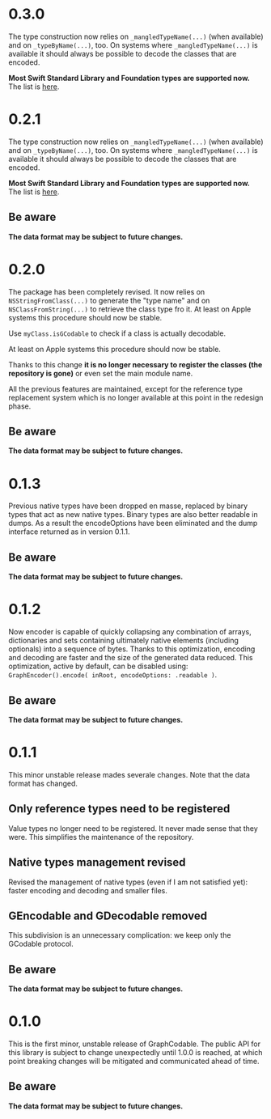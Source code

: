 
# 0.3.0

The type construction now relies on `_mangledTypeName(...)` (when available) and on  `_typeByName(...)`, too. On systems where `_mangledTypeName(...)` is available it should always be possible to decode the classes that are encoded.

**Most Swift Standard Library and Foundation types are supported now.** The list is [here](/Docs/GraphCodableTypes.md).

# 0.2.1

The type construction now relies on `_mangledTypeName(...)` (when available) and on  `_typeByName(...)`, too. On systems where `_mangledTypeName(...)` is available it should always be possible to decode the classes that are encoded.

**Most Swift Standard Library and Foundation types are supported now.** The list is [here](/Docs/GraphCodableTypes.md).

## Be aware
**The data format may be subject to future changes.**

# 0.2.0

The package has been completely revised. It now relies on `NSStringFromClass(...)` to generate the "type name" and on  `NSClassFromString(...)` to retrieve the class type fro it. At least on Apple systems this procedure should now be stable.

Use `myClass.isGCodable` to check if a class is actually decodable.

At least on Apple systems this procedure should now be stable.

Thanks to this change **it is no longer necessary to register the classes (the repository is gone)** or even set the main module name.

All the previous features are maintained, except for the reference type replacement system which is no longer available at this point in the redesign phase.

## Be aware
**The data format may be subject to future changes.**


# 0.1.3

Previous native types have been dropped en masse, replaced by binary types that act as new native types. Binary types are also better readable in dumps. As a result the encodeOptions have been eliminated and the dump interface returned as in version 0.1.1.

## Be aware
**The data format may be subject to future changes.**

# 0.1.2

Now encoder is capable of quickly collapsing any combination of arrays, dictionaries and sets containing ultimately native elements (including optionals) into a sequence of bytes.
Thanks to this optimization, encoding and decoding are faster and the size of the generated data reduced.
This optimization, active by default, can be disabled using: `GraphEncoder().encode( inRoot, encodeOptions: .readable )`.

## Be aware
**The data format may be subject to future changes.**

# 0.1.1

This minor unstable release mades severale changes. Note that the data format has changed.

## Only reference types need to be registered

Value types no longer need to be registered. It never made sense that they were. This simplifies the maintenance of the repository.

## Native types management revised
Revised the management of native types (even if I am not satisfied yet): faster encoding and decoding and smaller files.

## GEncodable and GDecodable removed
This subdivision is an unnecessary complication: we keep only the GCodable protocol.

## Be aware
**The data format may be subject to future changes.**

# 0.1.0

This is the first minor, unstable release of GraphCodable. The public API for this library is subject to change unexpectedly until 1.0.0 is reached, at which point breaking changes will be mitigated and communicated ahead of time.

## Be aware
**The data format may be subject to future changes.**
